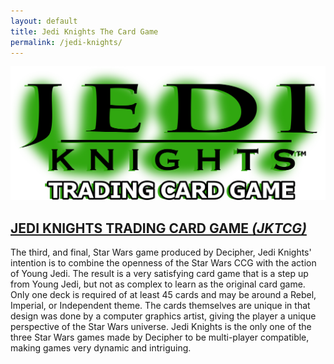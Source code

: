 ```yaml
---
layout: default
title: Jedi Knights The Card Game
permalink: /jedi-knights/
---
```


[![Jedi Knights Logo](/assets/images/jedi_knights.svg)](https://www.starwarsccg.org/jedi-knights/)

## [JEDI KNIGHTS TRADING CARD GAME *(JKTCG)*](https://www.starwarsccg.org/jedi-knights/)

The third, and final, Star Wars game produced by Decipher, Jedi Knights' intention is to combine the openness of the Star Wars CCG with the action of Young Jedi. The result is a very satisfying card game that is a step up from Young Jedi, but not as complex to learn as the original card game. Only one deck is required of at least 45 cards and may be around a Rebel, Imperial, or Independent theme. The cards themselves are unique in that design was done by a computer graphics artist, giving the player a unique perspective of the Star Wars universe. Jedi Knights is the only one of the three Star Wars games made by Decipher to be multi-player compatible, making games very dynamic and intriguing.


